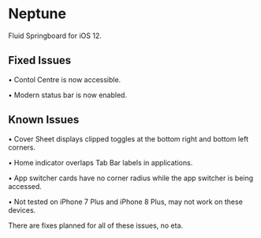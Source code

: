 # Neptune
Fluid Springboard for iOS 12.

## Fixed Issues

• Contol Centre is now accessible.

• Modern status bar is now enabled.


## Known Issues

• Cover Sheet displays clipped toggles at the bottom right and bottom left corners.

• Home indicator overlaps Tab Bar labels in applications.

• App switcher cards have no corner radius while the app switcher is being accessed.

• Not tested on iPhone 7 Plus and iPhone 8 Plus, may not work on these devices.

There are fixes planned for all of these issues, no eta.

